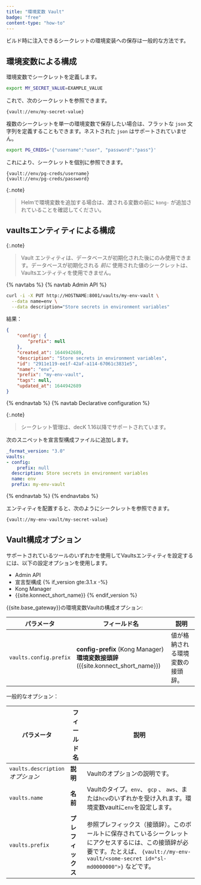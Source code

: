 ```yaml
---
title: "環境変数 Vault"
badge: "free"
content-type: "how-to"
---
```

ビルド時に注入できるシークレットの環境変装への保存は一般的な方法です。

環境変数による構成
---------

環境変数でシークレットを定義します。

```bash
export MY_SECRET_VALUE=EXAMPLE_VALUE
```

これで、次のシークレットを参照できます。

```text
{vault://env/my-secret-value}
```

複数のシークレットを単一の環境変数で保存したい場合は、フラットな `json` 
文字列を定義することもできます。ネストされた `json` はサポートされていません。

```bash
export PG_CREDS='{"username":"user", "password":"pass"}'
```

これにより、シークレットを個別に参照できます。

```text
{vault://env/pg-creds/username}
{vault://env/pg-creds/password}
```

{:.note}
> Helmで環境変数を追加する場合は、渡される変数の前に `kong-` が追加されていることを確認してください。

vaultsエンティティによる構成
-----------------

{:.note}
> 
> Vault エンティティは、データベースが初期化された後にのみ使用できます。データベースが初期化される *前に* 使用された値のシークレットは、Vaultsエンティティを使用できません。

{% navtabs %}
{% navtab Admin API %}

```bash
curl -i -X PUT http://HOSTNAME:8001/vaults/my-env-vault \
  --data name=env \
  --data description="Store secrets in environment variables"
```

結果：

```json
{
    "config": {
        "prefix": null
    },
    "created_at": 1644942689,
    "description": "Store secrets in environment variables",
    "id": "2911e119-ee1f-42af-a114-67061c3831e5",
    "name": "env",
    "prefix": "my-env-vault",
    "tags": null,
    "updated_at": 1644942689
}
```

{% endnavtab %}
{% navtab Declarative configuration %}

{:.note}
> 
> シークレット管理は、decK 1\.16以降でサポートされています。

次のスニペットを宣言型構成ファイルに追加します。

```yaml
_format_version: "3.0"
vaults:
- config:
    prefix: null
  description: Store secrets in environment variables
  name: env
  prefix: my-env-vault
```

{% endnavtab %}
{% endnavtabs %}

エンティティを配置すると、次のようにシークレットを参照できます。

```bash
{vault://my-env-vault/my-secret-value}
```

Vault構成オプション
------------

サポートされているツールのいずれかを使用してVaultsエンティティを設定するには、以下の設定オプションを使用します。

* Admin API
* 宣言型構成
{% if_version gte:3.1.x -%}
* Kong Manager
* {{site.konnect_short_name}} {% endif_version %}

{{site.base_gateway}}の環境変数Vaultの構成オプション:

|         パラメータ          |                                フィールド名                                |        説明        |
|------------------------|----------------------------------------------------------------------|------------------|
| `vaults.config.prefix` | **config\-prefix** \(Kong Manager\) <br> **環境変数接頭辞** \({{site.konnect_short_name}}\) | 値が格納される環境変数の接頭辞。 |

一般的なオプション：

|              パラメータ               |   フィールド名    |                                                              説明                                                              |
|----------------------------------|-------------|------------------------------------------------------------------------------------------------------------------------------|
| `vaults.description`<br> *オプション* | **説明**      | Vaultのオプションの説明です。                                                                                                            |
| `vaults.name`                    | **名前**      | Vaultのタイプ。`env`、 `gcp` 、 `aws`、または`hcv`のいずれかを受け入れます。環境変数vaultに`env`を設定します。                                                   |
| `vaults.prefix`                  | **プレフィックス** | 参照プレフィックス（接頭辞）。このボールトに保存されているシークレットにアクセスするには、この接頭辞が必要です。たとえば、 `{vault://my-env-vault/<some-secret id="sl-md0000000">}` などです。 |

